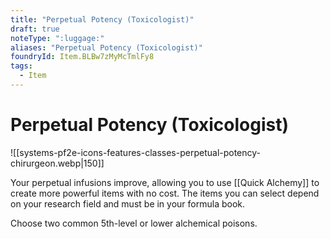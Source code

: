 ```yaml
---
title: "Perpetual Potency (Toxicologist)"
draft: true
noteType: ":luggage:"
aliases: "Perpetual Potency (Toxicologist)"
foundryId: Item.BLBw7zMyMcTmlFy8
tags:
  - Item
---
```


# Perpetual Potency (Toxicologist)
![[systems-pf2e-icons-features-classes-perpetual-potency-chirurgeon.webp|150]]

Your perpetual infusions improve, allowing you to use [[Quick Alchemy]] to create more powerful items with no cost. The items you can select depend on your research field and must be in your formula book.

Choose two common 5th-level or lower alchemical poisons.
